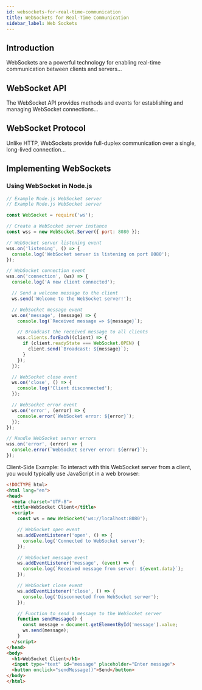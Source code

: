 ```yaml
---
id: websockets-for-real-time-communication
title: WebSockets for Real-Time Communication
sidebar_label: Web Sockets
---
```


## Introduction

WebSockets are a powerful technology for enabling real-time communication between clients and servers...

## WebSocket API

The WebSocket API provides methods and events for establishing and managing WebSocket connections...

## WebSocket Protocol

Unlike HTTP, WebSockets provide full-duplex communication over a single, long-lived connection...

## Implementing WebSockets

### Using WebSocket in Node.js

```javascript
// Example Node.js WebSocket server
// Example Node.js WebSocket server

const WebSocket = require('ws');

// Create a WebSocket server instance
const wss = new WebSocket.Server({ port: 8080 });

// WebSocket server listening event
wss.on('listening', () => {
  console.log('WebSocket server is listening on port 8080');
});

// WebSocket connection event
wss.on('connection', (ws) => {
  console.log('A new client connected');

  // Send a welcome message to the client
  ws.send('Welcome to the WebSocket server!');

  // WebSocket message event
  ws.on('message', (message) => {
    console.log(`Received message => ${message}`);

    // Broadcast the received message to all clients
    wss.clients.forEach((client) => {
      if (client.readyState === WebSocket.OPEN) {
        client.send(`Broadcast: ${message}`);
      }
    });
  });

  // WebSocket close event
  ws.on('close', () => {
    console.log('Client disconnected');
  });

  // WebSocket error event
  ws.on('error', (error) => {
    console.error(`WebSocket error: ${error}`);
  });
});

// Handle WebSocket server errors
wss.on('error', (error) => {
  console.error(`WebSocket server error: ${error}`);
});
```

Client-Side Example:
To interact with this WebSocket server from a client, you would typically use JavaScript in a web browser:

```html
<!DOCTYPE html>
<html lang="en">
<head>
  <meta charset="UTF-8">
  <title>WebSocket Client</title>
  <script>
    const ws = new WebSocket('ws://localhost:8080');

    // WebSocket open event
    ws.addEventListener('open', () => {
      console.log('Connected to WebSocket server');
    });

    // WebSocket message event
    ws.addEventListener('message', (event) => {
      console.log(`Received message from server: ${event.data}`);
    });

    // WebSocket close event
    ws.addEventListener('close', () => {
      console.log('Disconnected from WebSocket server');
    });

    // Function to send a message to the WebSocket server
    function sendMessage() {
      const message = document.getElementById('message').value;
      ws.send(message);
    }
  </script>
</head>
<body>
  <h1>WebSocket Client</h1>
  <input type="text" id="message" placeholder="Enter message">
  <button onclick="sendMessage()">Send</button>
</body>
</html>
```
